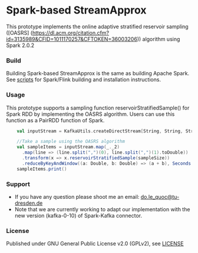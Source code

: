 Spark-based StreamApprox
========================

This prototype implements the online adaptive stratified reservoir sampling ([OASRS] (https://dl.acm.org/citation.cfm?id=3135989&CFID=1011170257&CFTOKEN=36003206)) algorithm using Spark 2.0.2

### Build

Building Spark-based StreamApprox is the same as building Apache Spark.
See [scripts](https://github.com/streamapprox/flink-setup) for Spark/Flink building and installation instructions.

### Usage

This prototype supports a sampling function reservoirStratifiedSample() for Spark RDD by implementing the OASRS algorithm.
Users can use this function as a PairRDD function of Spark.


```scala
    val inputStream = KafkaUtils.createDirectStream[String, String, StringDecoder, StringDecoder](ssc, kafkaParams, topicsSet)

    //Take a sample using the OASRS algorithm
    val sampleItems = inputStream.map(_._2)
      .map(line => (line.split(",")(0), line.split(",")(1).toDouble))
      .transform(x => x.reservoirStratifiedSample(sampleSize))
      .reduceByKeyAndWindow((a: Double, b: Double) => (a + b), Seconds(10), Seconds(5))
    sampleItems.print()
```

### Support
* If you have any question please shoot me an email: do.le_quoc@tu-dresden.de
* Note that we are currently working to adapt our implementation with the new version (kafka-0-10) of Spark-Kafka connector.

### License
Published under GNU General Public License v2.0 (GPLv2), see [LICENSE](LICENSE)

